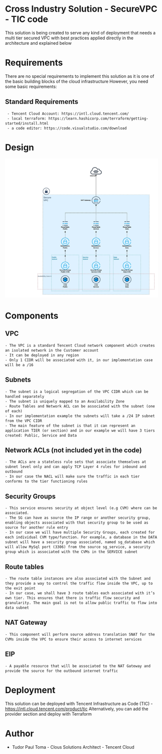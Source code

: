 # Cross Industry Solution - SecureVPC - TIC code

This solution is being created to serve any kind of deployment that needs a multi tier secured VPC with best practices applied directly in the architecture and explained below

# Requirements

There are no special requirements to implement this solution as it is one of the basic building blocks of the cloud infrastructure
However, you need some basic requirements:

## Standard Requirements
     - Tencent Cloud Account: https://intl.cloud.tencent.com/
     - local terraform: https://learn.hashicorp.com/terraform/getting-started/install.html
     - a code editor: https://code.visualstudio.com/download

# Design
<img src="images/Secure_3tier_VPC.jpeg">

# Components

 ## VPC
    - The VPC is a standard Tencent Cloud network component which creates an isolated network in the Customer account
    - It can be deployed in any region
    - Only 1 CIDR will be associated with it, in our implementation case will be a /16
 ## Subnets
    - The subnet is a logical segregation of the VPC CIDR which can be handled separately
    - The subnet is uniquely mapped to an Availability Zone
    - Route Tables and Network ACL can be associated with the subnet (one of each)
    - In our implementation example the subnets will take a /24 IP subnet from the VPC CIDR
    - The main feature of the subnet is that it can represent an application TIER (or section) and in our example we will have 3 tiers created: Public, Service and Data
 ## Network ACLs (not included yet in the code)
    - The ACLs are a stateless rule sets that associate themselves at subnet level only and can apply TCP Layer 4 rules for inbound and outbound
    - In our case the NACL will make sure the traffic in each tier conforms to the tier functioning rules
 ## Security Groups
    - This service ensures security at object level (e.g CVM) where can be associated.
    - The SG can have as source the IP range or another security group, enabling objects associated with that security group to be used as source for another rule entry
    - In our case we will have multiple Security Groups, each created for each individual CVM type/function. For example, a database in the DATA subnet will have a security group associated, named sg_database which will allow MySql port (3306) from the source sg_service, a security group which is associated with the CVMs in the SERVICE subnet
 ## Route tables
    - The route table instances are also associated with the Subnet and they provide a way to control the traffic flow inside the VPC, up to the exit point
    - In our case, we shall have 3 route tables each associated with it’s own tier. This ensures that there is traffic flow security and granularity. The main goal is not to allow public traffic to flow into data subnet
 ## NAT Gateway
    - This component will perform source address translation SNAT for the CVMs inside the VPC to ensure their access to internet services
 ## EIP
    - A payable resource that will be associated to the NAT Gateway and provide the source for the outbound internet traffic

# Deployment

This solution can be deployed with Tencent Infrastructure as Code (TIC) - https://intl.cloud.tencent.com/product/tic
Alternatively, you can add the provider section and deploy with Terraform

# Author
 - Tudor Paul Toma - Clous Solutions Architect - Tencent Cloud